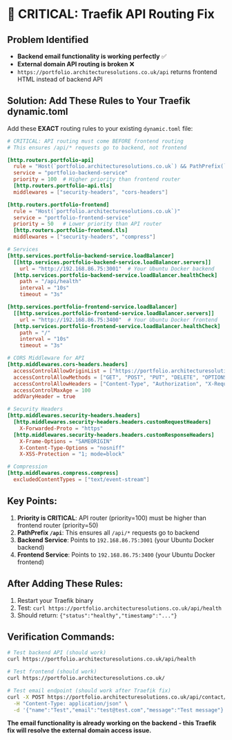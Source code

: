 # 🚨 CRITICAL: Traefik API Routing Fix

## Problem Identified
- **Backend email functionality is working perfectly** ✅
- **External domain API routing is broken** ❌
- `https://portfolio.architecturesolutions.co.uk/api` returns frontend HTML instead of backend API

## Solution: Add These Rules to Your Traefik dynamic.toml

Add these **EXACT** routing rules to your existing `dynamic.toml` file:

```toml
# CRITICAL: API routing must come BEFORE frontend routing
# This ensures /api/* requests go to backend, not frontend

[http.routers.portfolio-api]
  rule = "Host(`portfolio.architecturesolutions.co.uk`) && PathPrefix(`/api`)"
  service = "portfolio-backend-service"
  priority = 100  # Higher priority than frontend router
  [http.routers.portfolio-api.tls]
  middlewares = ["security-headers", "cors-headers"]

[http.routers.portfolio-frontend]
  rule = "Host(`portfolio.architecturesolutions.co.uk`)"
  service = "portfolio-frontend-service"
  priority = 50   # Lower priority than API router
  [http.routers.portfolio-frontend.tls]
  middlewares = ["security-headers", "compress"]

# Services
[http.services.portfolio-backend-service.loadBalancer]
  [[http.services.portfolio-backend-service.loadBalancer.servers]]
    url = "http://192.168.86.75:3001"  # Your Ubuntu Docker backend
  [http.services.portfolio-backend-service.loadBalancer.healthCheck]
    path = "/api/health"
    interval = "10s"
    timeout = "3s"

[http.services.portfolio-frontend-service.loadBalancer]
  [[http.services.portfolio-frontend-service.loadBalancer.servers]]
    url = "http://192.168.86.75:3400"  # Your Ubuntu Docker frontend
  [http.services.portfolio-frontend-service.loadBalancer.healthCheck]
    path = "/"
    interval = "10s"
    timeout = "3s"

# CORS Middleware for API
[http.middlewares.cors-headers.headers]
  accessControlAllowOriginList = ["https://portfolio.architecturesolutions.co.uk"]
  accessControlAllowMethods = ["GET", "POST", "PUT", "DELETE", "OPTIONS"]
  accessControlAllowHeaders = ["Content-Type", "Authorization", "X-Requested-With"]
  accessControlMaxAge = 100
  addVaryHeader = true

# Security Headers
[http.middlewares.security-headers.headers]
  [http.middlewares.security-headers.headers.customRequestHeaders]
    X-Forwarded-Proto = "https"
  [http.middlewares.security-headers.headers.customResponseHeaders]
    X-Frame-Options = "SAMEORIGIN"
    X-Content-Type-Options = "nosniff"
    X-XSS-Protection = "1; mode=block"

# Compression
[http.middlewares.compress.compress]
  excludedContentTypes = ["text/event-stream"]
```

## Key Points:

1. **Priority is CRITICAL**: API router (priority=100) must be higher than frontend router (priority=50)
2. **PathPrefix `/api`**: This ensures all `/api/*` requests go to backend
3. **Backend Service**: Points to `192.168.86.75:3001` (your Ubuntu Docker backend)
4. **Frontend Service**: Points to `192.168.86.75:3400` (your Ubuntu Docker frontend)

## After Adding These Rules:

1. Restart your Traefik binary
2. Test: `curl https://portfolio.architecturesolutions.co.uk/api/health`
3. Should return: `{"status":"healthy","timestamp":"..."}`

## Verification Commands:

```bash
# Test backend API (should work)
curl https://portfolio.architecturesolutions.co.uk/api/health

# Test frontend (should work)  
curl https://portfolio.architecturesolutions.co.uk/

# Test email endpoint (should work after Traefik fix)
curl -X POST https://portfolio.architecturesolutions.co.uk/api/contact/send-email \
  -H "Content-Type: application/json" \
  -d '{"name":"Test","email":"test@test.com","message":"Test message"}'
```

**The email functionality is already working on the backend - this Traefik fix will resolve the external domain access issue.**